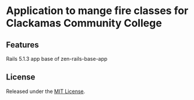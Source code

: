 # Application to mange fire classes for Clackamas Community College


## Features
Rails 5.1.3 app base of zen-rails-base-app


## License

Released under the [MIT License](https://opensource.org/licenses/MIT).
